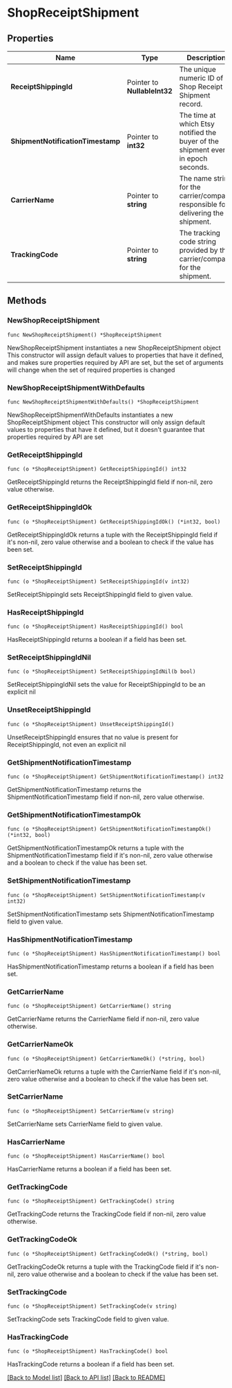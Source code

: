 # ShopReceiptShipment

## Properties

Name | Type | Description | Notes
------------ | ------------- | ------------- | -------------
**ReceiptShippingId** | Pointer to **NullableInt32** | The unique numeric ID of a Shop Receipt Shipment record. | [optional] 
**ShipmentNotificationTimestamp** | Pointer to **int32** | The time at which Etsy notified the buyer of the shipment event, in epoch seconds. | [optional] 
**CarrierName** | Pointer to **string** | The name string for the carrier/company responsible for delivering the shipment. | [optional] 
**TrackingCode** | Pointer to **string** | The tracking code string provided by the carrier/company for the shipment. | [optional] 

## Methods

### NewShopReceiptShipment

`func NewShopReceiptShipment() *ShopReceiptShipment`

NewShopReceiptShipment instantiates a new ShopReceiptShipment object
This constructor will assign default values to properties that have it defined,
and makes sure properties required by API are set, but the set of arguments
will change when the set of required properties is changed

### NewShopReceiptShipmentWithDefaults

`func NewShopReceiptShipmentWithDefaults() *ShopReceiptShipment`

NewShopReceiptShipmentWithDefaults instantiates a new ShopReceiptShipment object
This constructor will only assign default values to properties that have it defined,
but it doesn't guarantee that properties required by API are set

### GetReceiptShippingId

`func (o *ShopReceiptShipment) GetReceiptShippingId() int32`

GetReceiptShippingId returns the ReceiptShippingId field if non-nil, zero value otherwise.

### GetReceiptShippingIdOk

`func (o *ShopReceiptShipment) GetReceiptShippingIdOk() (*int32, bool)`

GetReceiptShippingIdOk returns a tuple with the ReceiptShippingId field if it's non-nil, zero value otherwise
and a boolean to check if the value has been set.

### SetReceiptShippingId

`func (o *ShopReceiptShipment) SetReceiptShippingId(v int32)`

SetReceiptShippingId sets ReceiptShippingId field to given value.

### HasReceiptShippingId

`func (o *ShopReceiptShipment) HasReceiptShippingId() bool`

HasReceiptShippingId returns a boolean if a field has been set.

### SetReceiptShippingIdNil

`func (o *ShopReceiptShipment) SetReceiptShippingIdNil(b bool)`

 SetReceiptShippingIdNil sets the value for ReceiptShippingId to be an explicit nil

### UnsetReceiptShippingId
`func (o *ShopReceiptShipment) UnsetReceiptShippingId()`

UnsetReceiptShippingId ensures that no value is present for ReceiptShippingId, not even an explicit nil
### GetShipmentNotificationTimestamp

`func (o *ShopReceiptShipment) GetShipmentNotificationTimestamp() int32`

GetShipmentNotificationTimestamp returns the ShipmentNotificationTimestamp field if non-nil, zero value otherwise.

### GetShipmentNotificationTimestampOk

`func (o *ShopReceiptShipment) GetShipmentNotificationTimestampOk() (*int32, bool)`

GetShipmentNotificationTimestampOk returns a tuple with the ShipmentNotificationTimestamp field if it's non-nil, zero value otherwise
and a boolean to check if the value has been set.

### SetShipmentNotificationTimestamp

`func (o *ShopReceiptShipment) SetShipmentNotificationTimestamp(v int32)`

SetShipmentNotificationTimestamp sets ShipmentNotificationTimestamp field to given value.

### HasShipmentNotificationTimestamp

`func (o *ShopReceiptShipment) HasShipmentNotificationTimestamp() bool`

HasShipmentNotificationTimestamp returns a boolean if a field has been set.

### GetCarrierName

`func (o *ShopReceiptShipment) GetCarrierName() string`

GetCarrierName returns the CarrierName field if non-nil, zero value otherwise.

### GetCarrierNameOk

`func (o *ShopReceiptShipment) GetCarrierNameOk() (*string, bool)`

GetCarrierNameOk returns a tuple with the CarrierName field if it's non-nil, zero value otherwise
and a boolean to check if the value has been set.

### SetCarrierName

`func (o *ShopReceiptShipment) SetCarrierName(v string)`

SetCarrierName sets CarrierName field to given value.

### HasCarrierName

`func (o *ShopReceiptShipment) HasCarrierName() bool`

HasCarrierName returns a boolean if a field has been set.

### GetTrackingCode

`func (o *ShopReceiptShipment) GetTrackingCode() string`

GetTrackingCode returns the TrackingCode field if non-nil, zero value otherwise.

### GetTrackingCodeOk

`func (o *ShopReceiptShipment) GetTrackingCodeOk() (*string, bool)`

GetTrackingCodeOk returns a tuple with the TrackingCode field if it's non-nil, zero value otherwise
and a boolean to check if the value has been set.

### SetTrackingCode

`func (o *ShopReceiptShipment) SetTrackingCode(v string)`

SetTrackingCode sets TrackingCode field to given value.

### HasTrackingCode

`func (o *ShopReceiptShipment) HasTrackingCode() bool`

HasTrackingCode returns a boolean if a field has been set.


[[Back to Model list]](../README.md#documentation-for-models) [[Back to API list]](../README.md#documentation-for-api-endpoints) [[Back to README]](../README.md)


